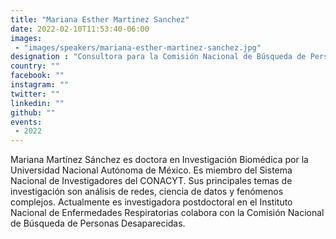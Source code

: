 ```yaml
---
title: "Mariana Esther Martinez Sanchez"
date: 2022-02-10T11:53:40-06:00
images:
 - "images/speakers/mariana-esther-martinez-sanchez.jpg"
designation : "Consultora para la Comisión Nacional de Búsqueda de Personas Desaparecidas"
country: ""
facebook: ""
instagram: ""
twitter: ""
linkedin: ""
github: ""
events:
 - 2022
---
```


Mariana Martínez Sánchez es doctora en Investigación Biomédica por la Universidad Nacional Autónoma de México. Es miembro del Sistema Nacional de Investigadores del CONACYT. Sus principales temas de investigación son análisis de redes, ciencia de datos y fenómenos complejos. Actualmente es investigadora postdoctoral en el Instituto Nacional de Enfermedades Respiratorias colabora con la Comisión Nacional de Búsqueda de Personas Desaparecidas.

